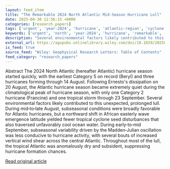 ```yaml
---
layout: feed_item
title: "The Remarkable 2024 North Atlantic Mid‐Season Hurricane Lull"
date: 2025-09-30 12:56:15 +0000
categories: [research_papers]
tags: ['urgent', 'year-2024', 'hurricane', 'atlantic-region', 'cyclone', 'hurricanes', 'renewable-energy', 'wind-power', 'tropical-storms']
keywords: ['urgent', 'north', 'year-2024', 'hurricane', 'remarkable', 'atlantic-region', 'cyclone', 'atlantic']
description: "Several environmental factors likely contributed to this unexpected, prolonged lull"
external_url: https://agupubs.onlinelibrary.wiley.com/doi/10.1029/2025GL116714?af=R
is_feed: true
source_feed: "Wiley: Geophysical Research Letters: Table of Contents"
feed_category: "research_papers"
---
```


Abstract The 2024 North Atlantic (hereafter Atlantic) hurricane season started quickly, with the earliest Category 5 on record (Beryl) and three hurricanes forming through 14 August. Following Ernesto's dissipation on 20 August, the Atlantic hurricane season became extremely quiet during the climatological peak of hurricane season, with only one Category 2 hurricane (Francine) and one tropical storm through 23 September. Several environmental factors likely contributed to this unexpected, prolonged lull. During mid‐to‐late August, subseasonal conditions were broadly favorable for Atlantic hurricanes, but a northward shift in African easterly wave emergence latitude yielded fewer tropical cyclone seed disturbances that also traversed unfavorably cool ocean water. During early‐to‐mid September, subseasonal variability driven by the Madden‐Julian oscillation was less conducive to hurricane activity, with several bouts of increased vertical wind shear across the central Atlantic. Throughout most of the lull, the tropical Atlantic was anomalously dry and subsident, suppressing hurricane formation chances.

[Read original article](https://agupubs.onlinelibrary.wiley.com/doi/10.1029/2025GL116714?af=R)
